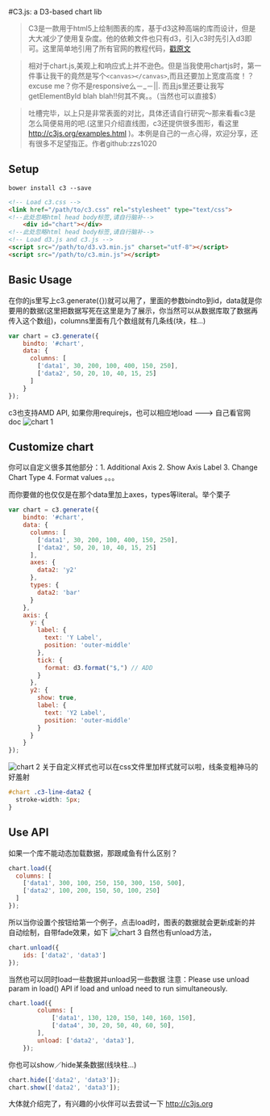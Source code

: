 #C3.js: a D3-based chart lib
> C3是一款用于html5上绘制图表的库，基于d3这种高端的库而设计，但是大大减少了使用复杂度。他的依赖文件也只有d3，引入c3时先引入d3即可。这里简单地引用了所有官网的教程代码，[戳原文](http://c3js.org/gettingstarted.html)

> 相对于chart.js,美观上和响应式上并不逊色。但是当我使用chartjs时，第一件事让我干的竟然是写个```<canvas></canvas>```,而且还要加上宽度高度！？excuse me？你不是responsive么－_－||. 而且js里还要让我写getElementById blah blah!!何其不爽。。（当然也可以直接$）

> 吐槽完毕，以上只是非常表面的对比，具体还请自行研究～那来看看c3是怎么简便易用的吧.(这里只介绍直线图，c3还提供很多图形，看这里 http://c3js.org/examples.html )。本例是自己的一点心得，欢迎分享，还有很多不足望指正。作者github:zzs1020

## Setup
```
bower install c3 --save
```
```html
<!-- Load c3.css -->
<link href="/path/to/c3.css" rel="stylesheet" type="text/css">
<!--此处忽略html head body标签,请自行脑补-->
    <div id="chart"></div>
<!--此处忽略html head body标签,请自行脑补-->
<!-- Load d3.js and c3.js -->
<script src="/path/to/d3.v3.min.js" charset="utf-8"></script>
<script src="/path/to/c3.min.js"></script>
```

## Basic Usage
在你的js里写上c3.generate({})就可以用了，里面的参数bindto到id，data就是你要用的数据(这里把数据写死在这里是为了展示，你当然可以从数据库取了数据再传入这个数组)，columns里面有几个数组就有几条线(块，柱...)
```js
var chart = c3.generate({
    bindto: '#chart',
    data: {
      columns: [
        ['data1', 30, 200, 100, 400, 150, 250],
        ['data2', 50, 20, 10, 40, 15, 25]
      ]
    }
});
```
c3也支持AMD API, 如果你用requirejs，也可以相应地load ---> 自己看官网doc
![chart 1](https://github.com/zzs1020/sharedInfo/blob/master/chart1.png)

## Customize chart
你可以自定义很多其他部分：1. Additional Axis 2. Show Axis Label 3. Change Chart Type 4. Format values 。。。

而你要做的也仅仅是在那个data里加上axes，types等literal。举个栗子
```js
var chart = c3.generate({
    bindto: '#chart',
    data: {
      columns: [
        ['data1', 30, 200, 100, 400, 150, 250],
        ['data2', 50, 20, 10, 40, 15, 25]
      ],
      axes: {
        data2: 'y2'
      },
      types: {
        data2: 'bar'
      }
    },
    axis: {
      y: {
        label: {
          text: 'Y Label',
          position: 'outer-middle'
        },
        tick: {
          format: d3.format("$,") // ADD
        }
      },
      y2: {
        show: true,
        label: {
          text: 'Y2 Label',
          position: 'outer-middle'
        }
      }
    }
});
```
![chart 2](https://github.com/zzs1020/sharedInfo/blob/master/chart2.png)
关于自定义样式也可以在css文件里加样式就可以啦，线条变粗神马的好羞射
```css
#chart .c3-line-data2 {
  stroke-width: 5px;
}
```

## Use API
如果一个库不能动态加载数据，那跟咸鱼有什么区别？
```js
chart.load({
  columns: [
    ['data1', 300, 100, 250, 150, 300, 150, 500],
    ['data2', 100, 200, 150, 50, 100, 250]
  ]
});
```
所以当你设置个按钮给第一个例子，点击load时，图表的数据就会更新成新的并自动绘制，自带fade效果，如下
![chart 3](https://github.com/zzs1020/sharedInfo/blob/master/chart3.png)
自然也有unload方法，
```js
chart.unload({
    ids: ['data2', 'data3']
});
```
当然也可以同时load一些数据并unload另一些数据
注意：Please use unload param in load() API if load and unload need to run simultaneously.
```js
chart.load({
        columns: [
            ['data1', 130, 120, 150, 140, 160, 150],
            ['data4', 30, 20, 50, 40, 60, 50],
        ],
        unload: ['data2', 'data3'],
    });
```
你也可以show／hide某条数据(线块柱...)
```js
chart.hide(['data2', 'data3']);
chart.show(['data2', 'data3']);
```
大体就介绍完了，有兴趣的小伙伴可以去尝试一下 http://c3js.org
